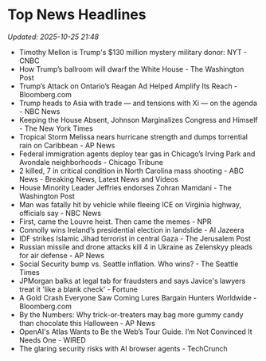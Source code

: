 # Top News Headlines

_Updated: 2025-10-25 21:48_

- Timothy Mellon is Trump's $130 million mystery military donor: NYT - CNBC
- How Trump’s ballroom will dwarf the White House - The Washington Post
- Trump’s Attack on Ontario’s Reagan Ad Helped Amplify Its Reach - Bloomberg.com
- Trump heads to Asia with trade — and tensions with Xi — on the agenda - NBC News
- Keeping the House Absent, Johnson Marginalizes Congress and Himself - The New York Times
- Tropical Storm Melissa nears hurricane strength and dumps torrential rain on Caribbean - AP News
- Federal immigration agents deploy tear gas in Chicago’s Irving Park and Avondale neighborhoods - Chicago Tribune
- 2 killed, 7 in critical condition in North Carolina mass shooting - ABC News - Breaking News, Latest News and Videos
- House Minority Leader Jeffries endorses Zohran Mamdani - The Washington Post
- Man was fatally hit by vehicle while fleeing ICE on Virginia highway, officials say - NBC News
- First, came the Louvre heist. Then came the memes - NPR
- Connolly wins Ireland’s presidential election in landslide - Al Jazeera
- IDF strikes Islamic Jihad terrorist in central Gaza - The Jerusalem Post
- Russian missile and drone attacks kill 4 in Ukraine as Zelenskyy pleads for air defense - AP News
- Social Security bump vs. Seattle inflation. Who wins? - The Seattle Times
- JPMorgan balks at legal tab for fraudsters and says Javice's lawyers treat it 'like a blank check' - Fortune
- A Gold Crash Everyone Saw Coming Lures Bargain Hunters Worldwide - Bloomberg.com
- By the Numbers: Why trick-or-treaters may bag more gummy candy than chocolate this Halloween - AP News
- OpenAI's Atlas Wants to Be the Web’s Tour Guide. I’m Not Convinced It Needs One - WIRED
- The glaring security risks with AI browser agents - TechCrunch
